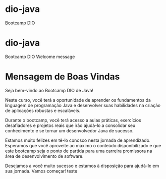 # dio-java

Bootcamp DIO

# dio-java

Bootcamp DIO
Welcome message

# Mensagem de Boas Vindas

Seja bem-vindo ao Bootcamp DIO de Java!

Neste curso, você terá a oportunidade de aprender os fundamentos da linguagem de programação Java e desenvolver suas habilidades na criação de aplicações robustas e escaláveis.

Durante o bootcamp, você terá acesso a aulas práticas, exercícios desafiadores e projetos reais que irão ajudá-lo a consolidar seu conhecimento e se tornar um desenvolvedor Java de sucesso.

Estamos muito felizes em tê-lo conosco nesta jornada de aprendizado. Esperamos que você aproveite ao máximo o conteúdo disponibilizado e que este bootcamp seja o ponto de partida para uma carreira promissora na área de desenvolvimento de software.

Desejamos a você muito sucesso e estamos à disposição para ajudá-lo em sua jornada. Vamos começar!
teste
